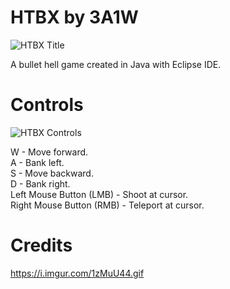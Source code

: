 
# HTBX by 3A1W
![HTBX Title](https://i.imgur.com/s8r4zn7.png "HTBX")

A bullet hell game created in Java with Eclipse IDE.

# Controls
![HTBX Controls](https://i.imgur.com/GXCauwy.gif "Controls")

W - Move forward.
<br /> A - Bank left.
<br /> S - Move backward.
<br /> D - Bank right.
<br /> Left Mouse Button (LMB) - Shoot at cursor.
<br /> Right Mouse Button (RMB) - Teleport at cursor.

# Credits
https://i.imgur.com/1zMuU44.gif
